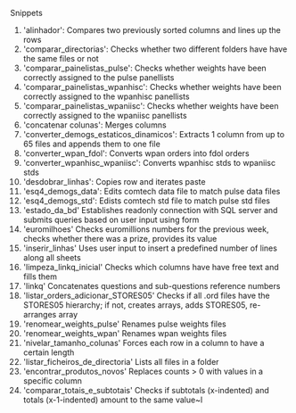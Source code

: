 Snippets

1. 'alinhador': Compares two previously sorted columns and lines up the rows
2. 'comparar_directorias': Checks whether two different folders have have the same files or not
3. 'comparar_painelistas_pulse': Checks whether weights have been correctly assigned to the pulse panellists
4. 'comparar_painelistas_wpanhisc': Checks whether weights have been correctly assigned to the wpanhisc panellists
5. 'comparar_painelistas_wpaniisc': Checks whether weights have been correctly assigned to the wpaniisc panellists
6. 'concatenar colunas': Merges columns
10. 'converter_demogs_estaticos_dinamicos': Extracts 1 column from up to 65 files and appends them to one file
11. 'converter_wpan_fdol': Converts wpan orders into fdol orders
12. 'converter_wpanhisc_wpaniisc': Converts wpanhisc stds to wpaniisc stds
13. 'desdobrar_linhas': Copies row and iterates paste
14. 'esq4_demogs_data': Edits comtech data file to match pulse data files
15. 'esq4_demogs_std': Edists comtech std file to match pulse std files
16. 'estado_da_bd' Establishes readonly connection with SQL server and submits queries based on user input using form
17. 'euromilhoes' Checks euromillions numbers for the previous week, checks whether there was a prize, provides its value
18. 'inserir_linhas' Uses user input to insert a predefined number of lines along all sheets
19. 'limpeza_linkq_inicial' Checks which columns have have free text and fills them
20. 'linkq' Concatenates questions and sub-questions reference numbers
21. 'listar_orders_adicionar_STORES05' Checks if all .ord files have the STORES05 hierarchy; if not, creates arrays, adds STORES05, re-arranges array
22. 'renomear_weights_pulse' Renames pulse weights files
23. 'renomear_weights_wpan' Renames wpan weights files
24. 'nivelar_tamanho_colunas' Forces each row in a column to have a certain length
25. 'listar_ficheiros_de_directoria' Lists all files in a folder
26. 'encontrar_produtos_novos' Replaces counts > 0 with values in a specific column
27. 'comparar_totais_e_subtotais' Checks if subtotals (x-indented) and totals (x-1-indented) amount to the same value~l
